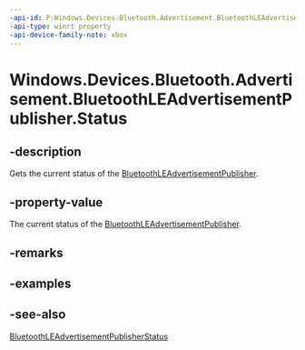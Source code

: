 ```yaml
---
-api-id: P:Windows.Devices.Bluetooth.Advertisement.BluetoothLEAdvertisementPublisher.Status
-api-type: winrt property
-api-device-family-note: xbox
---
```


<!-- Property syntax
public Windows.Devices.Bluetooth.Advertisement.BluetoothLEAdvertisementPublisherStatus Status { get; }
-->

# Windows.Devices.Bluetooth.Advertisement.BluetoothLEAdvertisementPublisher.Status

## -description
Gets the current status of the [BluetoothLEAdvertisementPublisher](bluetoothleadvertisementpublisher.md).

## -property-value
The current status of the [BluetoothLEAdvertisementPublisher](bluetoothleadvertisementpublisher.md).

## -remarks

## -examples

## -see-also
[BluetoothLEAdvertisementPublisherStatus](bluetoothleadvertisementpublisherstatus.md)